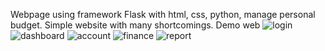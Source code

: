 Webpage using framework Flask with html, css, python, manage personal budget.
Simple website with many shortcomings.
Demo web
![login](https://github.com/user-attachments/assets/762c3159-1919-4bd6-88f5-5ef985596d7d)
![dashboard](https://github.com/user-attachments/assets/5ea5f062-5f32-4497-9b17-1f4d86e40ef3)
![account](https://github.com/user-attachments/assets/0014d1af-cfcb-438b-a847-5e9d4206f6f8)
![finance](https://github.com/user-attachments/assets/157bdcfe-d174-4282-92bd-b8fecf9b3ace)
![report](https://github.com/user-attachments/assets/59ae531d-cd7b-4bf6-86ac-2a7d82ad47c3)
